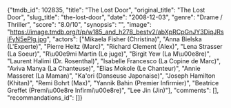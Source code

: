 {"tmdb_id": 102835, "title": "The Lost Door", "original_title": "The Lost Door", "slug_title": "the-lost-door", "date": "2008-12-03", "genre": "Drame / Thriller", "score": "8.0/10", "synopsis": "", "image": "https://image.tmdb.org/t/p/w185_and_h278_bestv2/abXpRCpGnJY3DiqJRsiFyN5ePlg.jpg", "actors": ["Mikaela Fisher (Christina)", "Anna Bielska (L'Experte)", "Pierre Heitz (Marc)", "Richard Clement (Alex)", "Lena Strasser (La Soeur)", "R\u00e9mi Martin (Le juge)", "Birgit Yew (La M\u00e8re)", "Laurent Halimi (Dr. Rosenthal)", "Isabelle Francesco (La Copine de Marc)", "Aviva Manya (La Chanteuse)", "Elias Mokole (Le Chanteur)", "Annie Masseret (La Maman)", "Ka'ori (Danseuse Japonaise)", "Joseph Hamilton (Khitan)", "Remi Bohrt (Max)", "Yannik Bahin (Premier Infirmier)", "Beatrice Greffet (Premi\u00e8re Infirmi\u00e8re)", "Lee Jin (Jin)"], "comments": [], "recommandations_id": []}